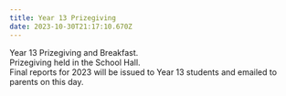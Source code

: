 ```yaml
---
title: Year 13 Prizegiving
date: 2023-10-30T21:17:10.670Z
---
```

Year 13 Prizegiving and Breakfast.  
Prizegiving held in the School Hall.  
Final reports for 2023 will be issued to Year 13 students and emailed to parents on this day.